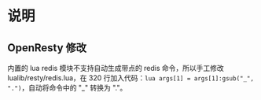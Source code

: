 # 说明

## OpenResty 修改

内置的 lua redis 模块不支持自动生成带点的 redis 命令，所以手工修改 lualib/resty/redis.lua，在 320 行加入代码：`lua args[1] = args[1]:gsub("_", ".")`，自动将命令中的 "\_" 转换为 "."。
